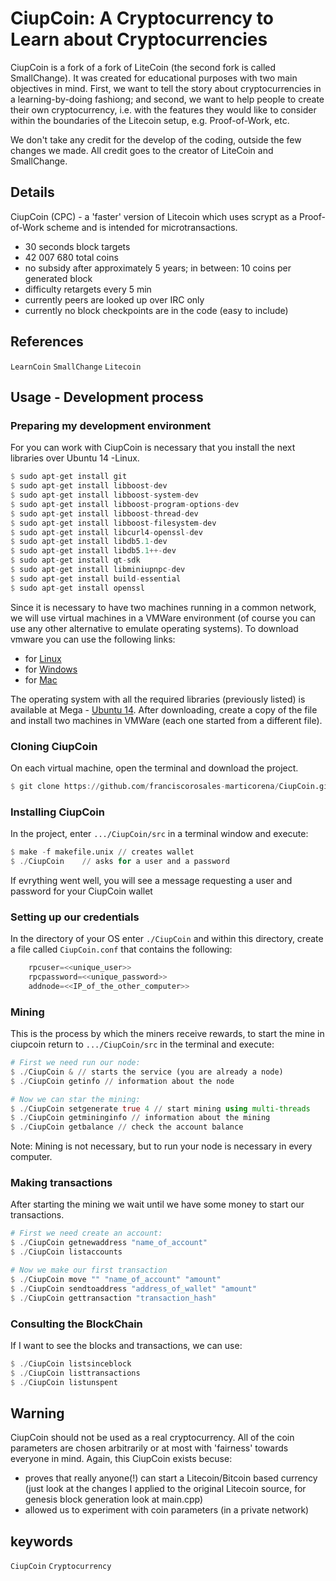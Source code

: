 # CiupCoin: A Cryptocurrency to Learn about Cryptocurrencies

CiupCoin is a fork of a fork of LiteCoin  (the second fork is called SmallChange). It was created for educational purposes with two main objectives in mind. First, we want to tell the story about cryptocurrencies in a learning-by-doing fashiong; and second, we want to help people to create their own cryptocurrency, i.e. with the features they would like to consider within the boundaries of the Litecoin setup, e.g. Proof-of-Work, etc.  

We don't take any credit for the develop of the coding, outside the few changes we made. All credit goes to the creator of LiteCoin and SmallChange.

## Details
CiupCoin (CPC) - a 'faster' version of Litecoin which uses scrypt as a Proof-of-Work scheme and is intended for microtransactions.

 - 30 seconds block targets
 - 42 007 680 total coins
 - no subsidy after approximately 5 years;
    in between: 10 coins per generated block
 - difficulty retargets every 5 min
 - currently peers are looked up over IRC only
 - currently no block checkpoints are in the code (easy to include)

## References
`LearnCoin`
`SmallChange`
`Litecoin`

## Usage - Development process

### Preparing my development environment

For you can work with CiupCoin is necessary that you install the next libraries over Ubuntu 14 -Linux.

```julia
$ sudo apt-get install git
$ sudo apt-get install libboost-dev
$ sudo apt-get install libboost-system-dev
$ sudo apt-get install libboost-program-options-dev
$ sudo apt-get install libboost-thread-dev
$ sudo apt-get install libboost-filesystem-dev
$ sudo apt-get install libcurl4-openssl-dev
$ sudo apt-get install libdb5.1-dev
$ sudo apt-get install libdb5.1++-dev
$ sudo apt-get install qt-sdk
$ sudo apt-get install libminiupnpc-dev
$ sudo apt-get install build-essential
$ sudo apt-get install openssl
```

Since it is necessary to have two machines running in a common network, we will use virtual machines in a VMWare environment (of course you can use any other alternative to emulate operating systems). To download vmware you can use the following links:
- for [Linux][Linux]
- for [Windows][Windows]
- for [Mac][Mac]

The operating system with all the required libraries (previously listed) is available at Mega - [Ubuntu 14][Ubuntu 14]. After downloading,  create a copy of the file and install two machines in VMWare (each one started from a different file). 

### Cloning CiupCoin
On each virtual machine, open the terminal and download the project.
```julia
$ git clone https://github.com/franciscorosales-marticorena/CiupCoin.git
```

### Installing CiupCoin
In the project, enter `.../CiupCoin/src` in a terminal window and execute:
```julia
$ make -f makefile.unix	// creates wallet
$ ./CiupCoin	// asks for a user and a password
```
If evrything went well, you will see a message requesting a user and password for your CiupCoin wallet

### Setting up our credentials
In the directory of your OS enter  `./CiupCoin` and within this directory, create a file called `CiupCoin.conf` that contains the following:
```julia
	rpcuser=<<unique_user>>
	rpcpassword=<<unique_password>>
	addnode=<<IP_of_the_other_computer>>
```

### Mining
This is the process by which the miners receive rewards, to start the mine in ciupcoin return to `.../CiupCoin/src` in the terminal and execute:
```julia
# First we need run our node:
$ ./CiupCoin & // starts the service (you are already a node)
$ ./CiupCoin getinfo // information about the node

# Now we can star the mining:
$ ./CiupCoin setgenerate true 4 // start mining using multi-threads
$ ./CiupCoin getmininginfo // information about the mining
$ ./CiupCoin getbalance // check the account balance
```
Note: Mining is not necessary, but to run your node is necessary in every computer.

### Making transactions
After starting the mining we wait until we have some money to start our transactions.
```julia
# First we need create an account:
$ ./CiupCoin getnewaddress "name_of_account"
$ ./CiupCoin listaccounts

# Now we make our first transaction
$ ./CiupCoin move "" "name_of_account" "amount"
$ ./CiupCoin sendtoaddress "address_of_wallet" "amount"
$ ./CiupCoin gettransaction "transaction_hash"
```
### Consulting the BlockChain
If I want to see the blocks and transactions, we can use:
```julia
$ ./CiupCoin listsinceblock
$ ./CiupCoin listtransactions
$ ./CiupCoin listunspent
```

## Warning
CiupCoin should not be used as a real cryptocurrency. All of the coin parameters are chosen arbitrarily or at most with 'fairness' towards everyone in mind. Again, this CiupCoin exists becuse:
 -  proves that really anyone(!) can start a Litecoin/Bitcoin based currency (just look at the changes I applied to the original Litecoin source, for genesis block generation look at main.cpp)
 - allowed us to experiment with coin parameters (in a private network)

## keywords
`CiupCoin`
`Cryptocurrency`


[Linux]:https://www.vmware.com/products/workstation-for-linux.html
[Windows]:https://www.vmware.com/products/workstation.html
[Mac]:https://www.vmware.com/products/fusion.html
[Ubuntu 14]:https://mega.nz/#!5vpFWCZS!lfyKNxBqTHriyihUsrMtVtPE2tX3CmhKTBMWnDJ0-bQ
